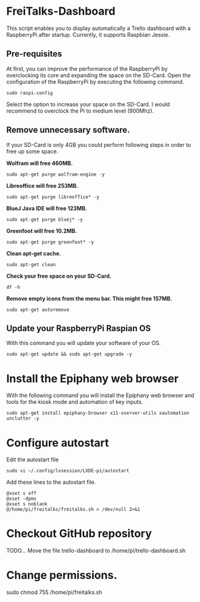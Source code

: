 # FreiTalks-Dashboard

This script enables you to display automatically a Trello dashboard with a RaspberryPi after startup. Currently, it supports Raspbian Jessie.

## Pre-requisites
At first, you can improve the performance of the RaspberryPi by overclocking its core and expanding the space on the SD-Card. Open the configuration of the RaspberryPi by executing the following command.

```
sudo raspi-config
```

Select the option to increase your space on the SD-Card. I would recommend to overclock the Pi to medium level (900Mhz).

## Remove unnecessary software.
If your SD-Card is only 4GB you could perform following steps in order to free up some space.

**Wolfram will free 460MB.**
```
sudo apt-get purge wolfram-engine -y
```

**Libreoffice will free 253MB.**
```
sudo apt-get purge libreoffice* -y
```

**BlueJ Java IDE will free 123MB.**
```
sudo apt-get purge bluej* -y
```

**Greenfoot will free 10.2MB.**
```
sudo apt-get purge greenfoot* -y
```

**Clean apt-get cache.**
```
sudo apt-get clean
```

**Check your free space on your SD-Card.**
```
df -h
```

**Remove empty icons from the menu bar. This might free 157MB.**
```
sudo apt-get autoremove
```

## Update your RaspberryPi Raspian OS
With this command you will update your software of your OS.
```
sudo apt-get update && sudo apt-get upgrade -y
```

# Install the Epiphany web browser
With the following command you will install the Epiphany web browser and tools for the kiosk mode and automation of key inputs.
```
sudo apt-get install epiphany-browser x11-xserver-utils xautomation unclutter -y
```

# Configure autostart
Edit the autostart file 
```
sudo vi ~/.config/lxsession/LXDE-pi/autostart
```

Add these lines to the autostart file.
```
@xset s off
@xset -dpms
@xset s noblank
@/home/pi/freitalks/freitalks.sh > /dev/null 2>&1
```

# Checkout GitHub repository
TODO...
 Move the file trello-dashboard to /home/pi/trello-dashboard.sh

# Change permissions.
sudo chmod 755 /home/pi/freitalks.sh
